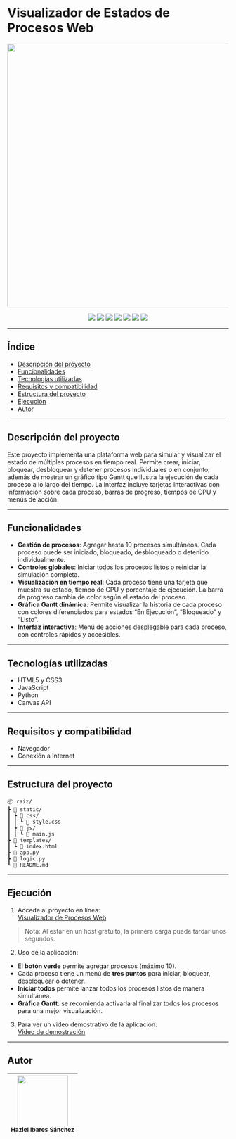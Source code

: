 # Visualizador de Estados de Procesos Web


<p align="center">
  <img width="2000" height="600" alt="Docs Banner Overview del Proyecto Minimalista Azul (1)" src="https://github.com/user-attachments/assets/3e5a8940-2a3d-40fc-9648-ead00ea61ac4" />

</p>

<p align="center">
  <img src="https://img.shields.io/badge/estado-TERMINADO-brightgreen?style=for-the-badge" />
  <img src="https://img.shields.io/badge/Última%20modificación-octubre%202025-blue?style=for-the-badge" />
  <img src="https://img.shields.io/badge/JavaScript-yellow?style=for-the-badge&logo=javascript&logoColor=black" />
  <img src="https://img.shields.io/badge/Python-green?style=for-the-badge&logo=python&logoColor=white" />
  <img src="https://img.shields.io/badge/CSS-blue?style=for-the-badge&logo=css3&logoColor=white" />
  <img src="https://img.shields.io/badge/HTML-orange?style=for-the-badge&logo=html5&logoColor=white" />
  <img src="https://img.shields.io/badge/ Mini Proyecto 1-purple?style=for-the-badge" />
</p>


---

## Índice

- [Descripción del proyecto](#descripción-del-proyecto)  
- [Funcionalidades](#funcionalidades)  
- [Tecnologías utilizadas](#tecnologías-utilizadas)  
- [Requisitos y compatibilidad](#requisitos-y-compatibilidad)  
- [Estructura del proyecto](#estructura-del-proyecto)  
- [Ejecución](#ejecución)  
- [Autor](#autor)  

---

## Descripción del proyecto

Este proyecto implementa una plataforma web para simular y visualizar el estado de múltiples procesos en tiempo real. Permite crear, iniciar, bloquear, desbloquear y detener procesos individuales o en conjunto, además de mostrar un gráfico tipo Gantt que ilustra la ejecución de cada proceso a lo largo del tiempo. La interfaz incluye tarjetas interactivas con información sobre cada proceso, barras de progreso, tiempos de CPU y menús de acción.  

---

## Funcionalidades

- **Gestión de procesos**: Agregar hasta 10 procesos simultáneos. Cada proceso puede ser iniciado, bloqueado, desbloqueado o detenido individualmente.  
- **Controles globales**: Iniciar todos los procesos listos o reiniciar la simulación completa.  
- **Visualización en tiempo real**: Cada proceso tiene una tarjeta que muestra su estado, tiempo de CPU y porcentaje de ejecución. La barra de progreso cambia de color según el estado del proceso.  
- **Gráfica Gantt dinámica**: Permite visualizar la historia de cada proceso con colores diferenciados para estados “En Ejecución”, “Bloqueado” y “Listo”.  
- **Interfaz interactiva**: Menú de acciones desplegable para cada proceso, con controles rápidos y accesibles.  

---

## Tecnologías utilizadas

- HTML5 y CSS3  
- JavaScript  
- Python  
- Canvas API   

---

## Requisitos y compatibilidad
- Navegador   
- Conexión a Internet
  
---

## Estructura del proyecto
```
📦 raiz/
┣ 📂 static/
┃ ┣ 📂 css/
┃ ┃ ┗ 📄 style.css
┃ ┣ 📂 js/
┃ ┃ ┗ 📄 main.js
┣ 📂 templates/
┃ ┗ 📄 index.html
┣ 📄 app.py
┣ 📄 logic.py
┗ 📄 README.md
```

---

## Ejecución

1. Accede al proyecto en línea:  
[Visualizador de Procesos Web](https://mini-proyecto-1-visualizador-de-estados-rvrf.onrender.com)  
> Nota: Al estar en un host gratuito, la primera carga puede tardar unos segundos.

2. Uso de la aplicación:  
- El **botón verde** permite agregar procesos (máximo 10).  
- Cada proceso tiene un menú de **tres puntos** para iniciar, bloquear, desbloquear o detener.  
- **Iniciar todos** permite lanzar todos los procesos listos de manera simultánea.  
- **Gráfica Gantt**: se recomienda activarla al finalizar todos los procesos para una mejor visualización.

3. Para ver un video demostrativo de la aplicación:  
[Video de demostración](https://youtu.be/U_w-Yg7u1rM)  

---

## Autor

| [<img src="https://avatars.githubusercontent.com/u/75911106?v=4" width=115><br><sub>Haziel Ibares Sánchez</sub>](https://github.com/HazielSanchez) |
| :---: |
